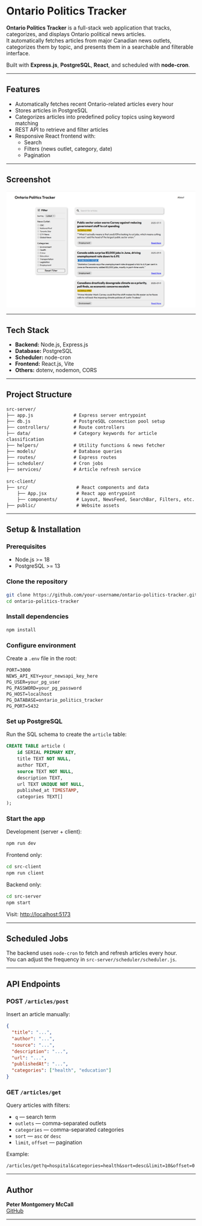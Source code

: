 # Ontario Politics Tracker

**Ontario Politics Tracker** is a full-stack web application that tracks, categorizes, and displays Ontario political news articles.\
It automatically fetches articles from major Canadian news outlets, categorizes them by topic, and presents them in a searchable and filterable interface.

Built with **Express.js**, **PostgreSQL**, **React**, and scheduled with **node-cron**.

---

## Features

- Automatically fetches recent Ontario-related articles every hour
- Stores articles in PostgreSQL
- Categorizes articles into predefined policy topics using keyword matching
- REST API to retrieve and filter articles
- Responsive React frontend with:
  - Search
  - Filters (news outlet, category, date)
  - Pagination

---

## Screenshot

![Home Page](/src-shared/screenshots/webpage.png)

---

## Tech Stack

- **Backend:** Node.js, Express.js
- **Database:** PostgreSQL
- **Scheduler:** node-cron
- **Frontend:** React.js, Vite
- **Others:** dotenv, nodemon, CORS

---

## Project Structure

```
src-server/
├── app.js               # Express server entrypoint
├── db.js                # PostgreSQL connection pool setup
├── controllers/         # Route controllers
├── data/                # Category keywords for article classification
├── helpers/             # Utility functions & news fetcher
├── models/              # Database queries
├── routes/              # Express routes
├── scheduler/           # Cron jobs
├── services/            # Article refresh service

src-client/
├── src/                  # React components and data
    ├── App.jsx           # React app entrypoint
    ├── components/       # Layout, NewsFeed, SearchBar, Filters, etc.
├── public/               # Website assets
```

---

## Setup & Installation

### Prerequisites

- Node.js >= 18
- PostgreSQL >= 13

### Clone the repository

```bash
git clone https://github.com/your-username/ontario-politics-tracker.git
cd ontario-politics-tracker
```
 
### Install dependencies

```bash
npm install
```

### Configure environment

Create a `.env` file in the root:

```env
PORT=3000
NEWS_API_KEY=your_newsapi_key_here
PG_USER=your_pg_user
PG_PASSWORD=your_pg_password
PG_HOST=localhost
PG_DATABASE=ontario_politics_tracker
PG_PORT=5432
```

### Set up PostgreSQL

Run the SQL schema to create the `article` table:

```sql
CREATE TABLE article (
    id SERIAL PRIMARY KEY,
    title TEXT NOT NULL,
    author TEXT,
    source TEXT NOT NULL,
    description TEXT,
    url TEXT UNIQUE NOT NULL,
    published_at TIMESTAMP,
    categories TEXT[]
);
```

### Start the app

Development (server + client):

```bash
npm run dev
```

Frontend only:

```bash
cd src-client
npm run client
```

Backend only:

```bash
cd src-server
npm start
```

Visit: [http://localhost:5173](http://localhost:5173)

---

## Scheduled Jobs

The backend uses `node-cron` to fetch and refresh articles every hour.\
You can adjust the frequency in `src-server/scheduler/scheduler.js`.

---

## API Endpoints

### POST `/articles/post`

Insert an article manually:

```json
{
  "title": "...",
  "author": "...",
  "source": "...",
  "description": "...",
  "url": "...",
  "publishedAt": "...",
  "categories": ["health", "education"]
}
```

### GET `/articles/get`

Query articles with filters:

- `q` — search term
- `outlets` — comma-separated outlets
- `categories` — comma-separated categories
- `sort` — `asc` or `desc`
- `limit`, `offset` — pagination

Example:

```
/articles/get?q=hospital&categories=health&sort=desc&limit=10&offset=0
```

---

## Author

**Peter Montgomery McCall**\
[GitHub](https://github.com/your-username)

---